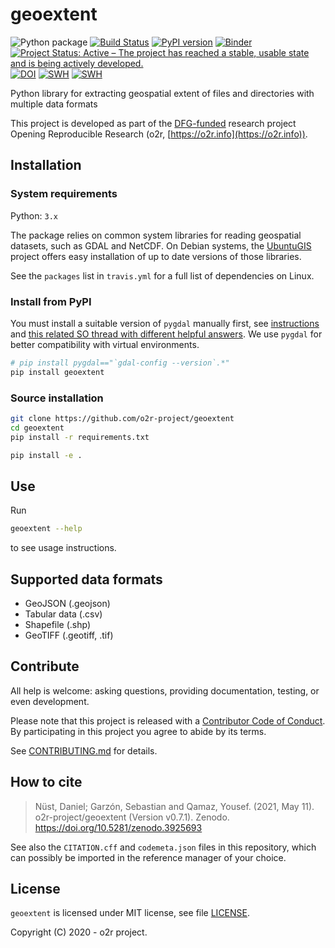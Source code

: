 # geoextent

![Python package](https://github.com/o2r-project/geoextent/workflows/Python%20package/badge.svg?branch=master) [![Build Status](https://travis-ci.org/o2r-project/geoextent.svg?branch=master)](https://travis-ci.org/github/o2r-project/geoextent) [![PyPI version](https://badge.fury.io/py/geoextent.svg)](https://pypi.org/project/geoextent/0.1.0/)
[![Binder](https://mybinder.org/badge_logo.svg)](https://mybinder.org/v2/gh/o2r-project/geoextent/master) [![Project Status: Active – The project has reached a stable, usable state and is being actively developed.](https://www.repostatus.org/badges/latest/active.svg)](https://www.repostatus.org/#active) [![DOI](https://zenodo.org/badge/DOI/10.5281/zenodo.3925694.svg)](https://doi.org/10.5281/zenodo.3925694) [![SWH](https://archive.softwareheritage.org/badge/origin/https://github.com/o2r-project/geoextent.git/)](https://archive.softwareheritage.org/browse/origin/?origin_url=https://github.com/o2r-project/geoextent.git) [![SWH](https://archive.softwareheritage.org/badge/swh:1:dir:ff1e19d884833b2bc2c1ef7d9265ba45b5314332/)](https://archive.softwareheritage.org/swh:1:dir:ff1e19d884833b2bc2c1ef7d9265ba45b5314332;origin=https://github.com/o2r-project/geoextent.git;visit=swh:1:snp:609428a8b466b7877f2ca39921d69a5f6a11df9f;anchor=swh:1:rev:6aca93956d5cd6742318fd3ab27bb176b5f8c24b;path=//)

Python library for extracting geospatial extent of files and directories with multiple data formats

This project is developed as part of the [DFG-funded](https://o2r.info/about/#funding) research project Opening Reproducible Research (o2r, [https://o2r.info](https://o2r.info)).

## Installation

### System requirements

Python: `3.x`

The package relies on common system libraries for reading geospatial datasets, such as GDAL and NetCDF.
On Debian systems, the [UbuntuGIS](https://wiki.ubuntu.com/UbuntuGIS) project offers easy installation of up to date versions of those libraries.

See the `packages` list in `travis.yml` for a full list of dependencies on Linux.

### Install from PyPI

You must install a suitable version of `pygdal` manually first, see [instructions](https://pypi.org/project/pygdal/) and [this related SO thread with different helpful answers](https://gis.stackexchange.com/questions/28966/python-gdal-package-missing-header-file-when-installing-via-pip/124420#124420).
We use `pygdal` for better compatibility with virtual environments.

```bash
# pip install pygdal=="`gdal-config --version`.*"
pip install geoextent
```

### Source installation

```bash
git clone https://github.com/o2r-project/geoextent
cd geoextent
pip install -r requirements.txt

pip install -e .
```

## Use

Run

```bash
geoextent --help
```

to see usage instructions.

## Supported data formats

- GeoJSON (.geojson)
- Tabular data (.csv)
- Shapefile (.shp)
- GeoTIFF (.geotiff, .tif)

## Contribute

All help is welcome: asking questions, providing documentation, testing, or even development.

Please note that this project is released with a [Contributor Code of Conduct](https://github.com/o2r-project/geoextent/blob/master/CONDUCT.md).
By participating in this project you agree to abide by its terms.

See [CONTRIBUTING.md](https://github.com/o2r-project/geoextent/blob/master/CONTRIBUTING.md) for details.

## How to cite

> Nüst, Daniel; Garzón, Sebastian and Qamaz, Yousef. (2021, May 11). o2r-project/geoextent (Version v0.7.1). Zenodo. https://doi.org/10.5281/zenodo.3925693

See also the `CITATION.cff` and `codemeta.json` files in this repository, which can possibly be imported in the reference manager of your choice.

## License

`geoextent` is licensed under MIT license, see file [LICENSE](https://github.com/o2r-project/geoextent/blob/master/LICENSE).

Copyright (C) 2020 - o2r project.
